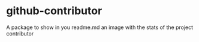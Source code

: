 # github-contributor
A package to show in you readme.md an image with the stats of the project contributor
